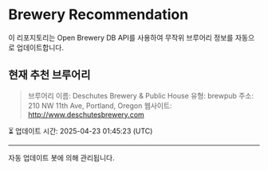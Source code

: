 # Brewery Recommendation

이 리포지토리는 Open Brewery DB API를 사용하여 무작위 브루어리 정보를 자동으로 업데이트합니다.

## 현재 추천 브루어리
> 브루어리 이름: Deschutes Brewery & Public House
유형: brewpub
주소: 210 NW 11th Ave, Portland, Oregon
웹사이트: http://www.deschutesbrewery.com

⏳ 업데이트 시간: 2025-04-23 01:45:23 (UTC)

---
자동 업데이트 봇에 의해 관리됩니다.